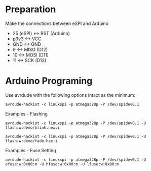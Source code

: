 Preparation
=
Make the connections between eSPI and Arduino
- 25 (eSPI) <-> RST (Arduino)
- p3v3 <-> VCC
- GND <-> GND
- 9 <-> MISO (D12)
- 10 <-> MOSI (D11)
- 11 <-> SCK (D13)

Arduino Programing
=
Use avrdude with the following options intact as the minimum:

    avrdude-hackiot -c linuxspi -p atmega328p -P /dev/spidev0.1

Examples - Flashing

    avrdude-hackiot -c linuxspi -p atmega328p -P /dev/spidev0.1 -U flash:w:demo/blink.hex:i

    avrdude-hackiot -c linuxspi -p atmega328p -P /dev/spidev0.1 -U flash:w:demo/fade.hex:i

Examples - Fuse Setting

    avrdude-hackiot -c linuxspi -p atmega328p -P /dev/spidev0.1 -U efuse:w:0x00:m -U hfuse:w:0x00:m -U lfuse:w:0x00:m
